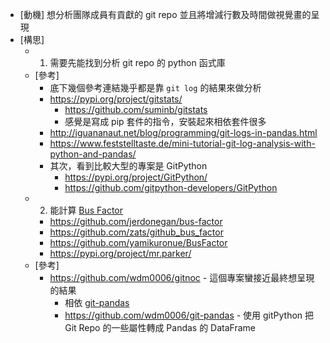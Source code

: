 * [動機] 想分析團隊成員有貢獻的 git repo 並且將增減行數及時間做視覺畫的呈現
* [構思] 
    * 1. 需要先能找到分析 git repo 的 python 函式庫
    * [參考]
        * 底下幾個參考連結幾乎都是靠 `git log` 的結果來做分析
        * https://pypi.org/project/gitstats/
            * https://github.com/suminb/gitstats
            * 感覺是寫成 pip 套件的指令，安裝起來相依套件很多
        * http://iguananaut.net/blog/programming/git-logs-in-pandas.html
        * https://www.feststelltaste.de/mini-tutorial-git-log-analysis-with-python-and-pandas/
        * 其次，看到比較大型的專案是 GitPython
            * https://pypi.org/project/GitPython/
            * https://github.com/gitpython-developers/GitPython
    * 2. 能計算 [Bus Factor](https://en.wikipedia.org/wiki/Bus_factor)
        * https://github.com/jerdonegan/bus-factor
        * https://github.com/zats/github_bus_factor
        * https://github.com/yamikuronue/BusFactor
        * https://pypi.org/project/mr.parker/
    * [參考]
        * https://github.com/wdm0006/gitnoc - 這個專案蠻接近最終想呈現的結果
            * 相依 [git-pandas](http://wdm0006.github.io/git-pandas/) 
            * https://github.com/wdm0006/git-pandas - 使用 gitPython 把 Git Repo 的一些屬性轉成 Pandas 的 DataFrame